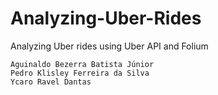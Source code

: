 # Analyzing-Uber-Rides
Analyzing Uber rides using Uber API and Folium


    Aguinaldo Bezerra Batista Júnior
    Pedro Klisley Ferreira da Silva
    Ycaro Ravel Dantas
